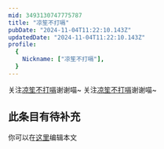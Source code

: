 ```yaml
---
mid: 3493130747775787
title: "凉笙不打嗝"
pubDate: "2024-11-04T11:22:10.143Z"
updatedDate: "2024-11-04T11:22:10.143Z"
profile:
  {
    Nickname: ["凉笙不打嗝"],
  }
---
```


关注[凉笙不打嗝](https://space.bilibili.com/3493130747775787)谢谢喵~ 关注[凉笙不打嗝](https://space.bilibili.com/3493130747775787)谢谢喵~

## 此条目有待补充
你可以在[这里](https://github.com/Yuhanawa/VTuber.ICU-Content/edit/master/v/凉笙不打嗝/index.md)编辑本文
